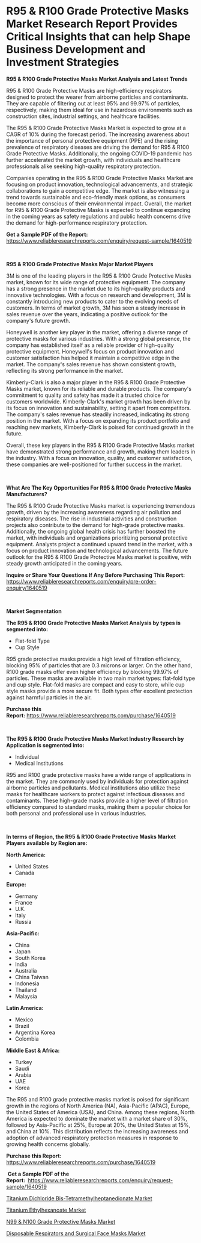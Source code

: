 <p><h1>R95 & R100 Grade Protective Masks Market Research Report Provides Critical Insights that can help Shape Business Development and Investment Strategies</h1></p><p><strong>R95 & R100 Grade Protective Masks Market Analysis and Latest Trends</strong></p>
<p><p>R95 & R100 Grade Protective Masks are high-efficiency respirators designed to protect the wearer from airborne particles and contaminants. They are capable of filtering out at least 95% and 99.97% of particles, respectively, making them ideal for use in hazardous environments such as construction sites, industrial settings, and healthcare facilities.</p><p>The R95 & R100 Grade Protective Masks Market is expected to grow at a CAGR of 10% during the forecast period. The increasing awareness about the importance of personal protective equipment (PPE) and the rising prevalence of respiratory diseases are driving the demand for R95 & R100 Grade Protective Masks. Additionally, the ongoing COVID-19 pandemic has further accelerated the market growth, with individuals and healthcare professionals alike seeking high-quality respiratory protection.</p><p>Companies operating in the R95 & R100 Grade Protective Masks Market are focusing on product innovation, technological advancements, and strategic collaborations to gain a competitive edge. The market is also witnessing a trend towards sustainable and eco-friendly mask options, as consumers become more conscious of their environmental impact. Overall, the market for R95 & R100 Grade Protective Masks is expected to continue expanding in the coming years as safety regulations and public health concerns drive the demand for high-performance respiratory protection.</p></p>
<p><strong>Get a Sample PDF of the Report:&nbsp;</strong> <a href="https://www.reliableresearchreports.com/enquiry/request-sample/1640519">https://www.reliableresearchreports.com/enquiry/request-sample/1640519</a></p>
<p>&nbsp;</p>
<p><strong>R95 & R100 Grade Protective Masks Major Market Players</strong></p>
<p><p>3M is one of the leading players in the R95 & R100 Grade Protective Masks market, known for its wide range of protective equipment. The company has a strong presence in the market due to its high-quality products and innovative technologies. With a focus on research and development, 3M is constantly introducing new products to cater to the evolving needs of customers. In terms of market growth, 3M has seen a steady increase in sales revenue over the years, indicating a positive outlook for the company's future growth.</p><p>Honeywell is another key player in the market, offering a diverse range of protective masks for various industries. With a strong global presence, the company has established itself as a reliable provider of high-quality protective equipment. Honeywell's focus on product innovation and customer satisfaction has helped it maintain a competitive edge in the market. The company's sales revenue has shown consistent growth, reflecting its strong performance in the market.</p><p>Kimberly-Clark is also a major player in the R95 & R100 Grade Protective Masks market, known for its reliable and durable products. The company's commitment to quality and safety has made it a trusted choice for customers worldwide. Kimberly-Clark's market growth has been driven by its focus on innovation and sustainability, setting it apart from competitors. The company's sales revenue has steadily increased, indicating its strong position in the market. With a focus on expanding its product portfolio and reaching new markets, Kimberly-Clark is poised for continued growth in the future.</p><p>Overall, these key players in the R95 & R100 Grade Protective Masks market have demonstrated strong performance and growth, making them leaders in the industry. With a focus on innovation, quality, and customer satisfaction, these companies are well-positioned for further success in the market.</p></p>
<p>&nbsp;</p>
<p><strong>What Are The Key Opportunities For R95 & R100 Grade Protective Masks Manufacturers?</strong></p>
<p><p>The R95 & R100 Grade Protective Masks market is experiencing tremendous growth, driven by the increasing awareness regarding air pollution and respiratory diseases. The rise in industrial activities and construction projects also contribute to the demand for high-grade protective masks. Additionally, the ongoing global health crisis has further boosted the market, with individuals and organizations prioritizing personal protective equipment. Analysts project a continued upward trend in the market, with a focus on product innovation and technological advancements. The future outlook for the R95 & R100 Grade Protective Masks market is positive, with steady growth anticipated in the coming years.</p></p>
<p><strong>Inquire or Share Your Questions If Any Before Purchasing This Report:</strong> <a href="https://www.reliableresearchreports.com/enquiry/pre-order-enquiry/1640519">https://www.reliableresearchreports.com/enquiry/pre-order-enquiry/1640519</a></p>
<p>&nbsp;</p>
<p><strong>Market Segmentation</strong></p>
<p><strong>The R95 & R100 Grade Protective Masks Market Analysis by types is segmented into:</strong></p>
<p><ul><li>Flat-fold Type</li><li>Cup Style</li></ul></p>
<p><p>R95 grade protective masks provide a high level of filtration efficiency, blocking 95% of particles that are 0.3 microns or larger. On the other hand, R100 grade masks offer even higher efficiency by blocking 99.97% of particles. These masks are available in two main market types: flat-fold type and cup style. Flat-fold masks are compact and easy to store, while cup style masks provide a more secure fit. Both types offer excellent protection against harmful particles in the air.</p></p>
<p><strong>Purchase this Report:&nbsp;</strong><a href="https://www.reliableresearchreports.com/purchase/1640519">https://www.reliableresearchreports.com/purchase/1640519</a></p>
<p>&nbsp;</p>
<p><strong>The R95 & R100 Grade Protective Masks Market Industry Research by Application is segmented into:</strong></p>
<p><ul><li>Individual</li><li>Medical Institutions</li></ul></p>
<p><p>R95 and R100 grade protective masks have a wide range of applications in the market. They are commonly used by individuals for protection against airborne particles and pollutants. Medical institutions also utilize these masks for healthcare workers to protect against infectious diseases and contaminants. These high-grade masks provide a higher level of filtration efficiency compared to standard masks, making them a popular choice for both personal and professional use in various industries.</p></p>
<p>&nbsp;</p>
<p><strong>In terms of Region, the R95 & R100 Grade Protective Masks Market Players available by Region are:</strong></p>
<p>
    <p> <strong> North America: </strong>
        <ul>
            <li>United States</li>
            <li>Canada</li>
        </ul>
        </p> 
    <p> <strong> Europe: </strong>
        <ul>
            <li>Germany</li>
            <li>France</li>
            <li>U.K.</li>
            <li>Italy</li>
            <li>Russia</li>
        </ul>
        </p> 
    <p> <strong> Asia-Pacific: </strong>
        <ul>
            <li>China</li>
            <li>Japan</li>
            <li>South Korea</li>
            <li>India</li>
            <li>Australia</li>
            <li>China Taiwan</li>
            <li>Indonesia</li>
            <li>Thailand</li>
            <li>Malaysia</li>
        </ul>
        </p> 
    <p> <strong> Latin America: </strong>
        <ul>
            <li>Mexico</li>
            <li>Brazil</li>
            <li>Argentina Korea</li>
            <li>Colombia</li>
        </ul>
        </p> 
    <p> <strong> Middle East & Africa: </strong>
        <ul>
            <li>Turkey</li>
            <li>Saudi</li>
            <li>Arabia</li>
            <li>UAE</li>
            <li>Korea</li>
        </ul>
    </p>
    </p>
<p><p>The R95 and R100 grade protective masks market is poised for significant growth in the regions of North America (NA), Asia-Pacific (APAC), Europe, the United States of America (USA), and China. Among these regions, North America is expected to dominate the market with a market share of 30%, followed by Asia-Pacific at 25%, Europe at 20%, the United States at 15%, and China at 10%. This distribution reflects the increasing awareness and adoption of advanced respiratory protection measures in response to growing health concerns globally.</p></p>
<p><strong>Purchase this Report: </strong><a href="https://www.reliableresearchreports.com/purchase/1640519">https://www.reliableresearchreports.com/purchase/1640519</a></p>
<p>&nbsp;<strong>Get a Sample PDF of the Report:&nbsp;&nbsp;</strong><a href="https://www.reliableresearchreports.com/enquiry/request-sample/1640519">https://www.reliableresearchreports.com/enquiry/request-sample/1640519</a></p>
<p><strong></strong></p>
<p><p><a href="https://issuu.com/reportprime-2/docs/titanium-dichloride-bis-tetramethylheptanedionate-">Titanium Dichloride Bis-Tetramethylheptanedionate Market</a></p><p><a href="https://issuu.com/reportprime-2/docs/titanium-ethylhexanoate-market-size-2030.pptx">Titanium Ethylhexanoate Market</a></p><p><a href="https://github.com/wusalecollins540tpqoz/Market-Research-Report-List-1/blob/main/n99-n100-grade-protective-masks-market.md">N99 & N100 Grade Protective Masks Market</a></p><p><a href="https://github.com/pjcfca/Market-Research-Report-List-1/blob/main/disposable-respirators-and-surgical-face-masks-market.md">Disposable Respirators and Surgical Face Masks Market</a></p></p>